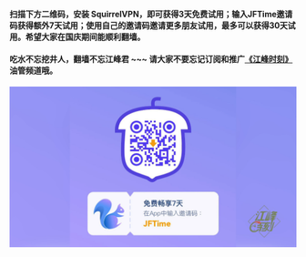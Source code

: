 #### 扫描下方二维码，安装 SquirrelVPN，即可获得3天免费试用；输入JFTime邀请码获得额外7天试用；使用自己的邀请码邀请更多朋友试用，最多可以获得30天试用。希望大家在国庆期间能顺利翻墙。

#### 吃水不忘挖井人，翻墙不忘江峰君 ~~~ 请大家不要忘记订阅和推广[《江峰时刻》](https://www.youtube.com/channel/UCa6ERCDt3GzkvLye32ar89w)油管频道哦。

<img src='squirrelvpn.png' width='600px'/>

<img src='http://gfw-breaker.win/squirrelvpn.md' width='0px' height='0px'/>
